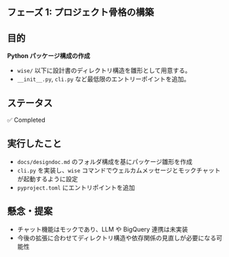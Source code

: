 ## フェーズ 1: プロジェクト骨格の構築

## 目的

**Python パッケージ構成の作成**

- `wise/` 以下に設計書のディレクトリ構造を雛形として用意する。
- `__init__.py`, `cli.py` など最低限のエントリーポイントを追加。

## ステータス

✅ Completed

## 実行したこと

- `docs/designdoc.md` のフォルダ構成を基にパッケージ雛形を作成
- `cli.py` を実装し、`wise` コマンドでウェルカムメッセージとモックチャットが起動するように設定
- `pyproject.toml` にエントリポイントを追加

## 懸念・提案

- チャット機能はモックであり、LLM や BigQuery 連携は未実装
- 今後の拡張に合わせてディレクトリ構造や依存関係の見直しが必要になる可能性
